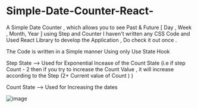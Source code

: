 # Simple-Date-Counter-React-
A Simple Date Counter , which allows you to see Past &amp; Future  [ Day , Week , Month, Year ] using Step and Counter 
I haven't written any CSS Code and Used React Library to develop the Application , Do check it out once . 

The Code is written in a Simple manner Using only Use State Hook 

Step State -->  Used for Exponential Incease of the Count State  (i.e if step Count - 2  then if you try to increase the Count Value , it will increase according to the Step (2+ Current value of Count ) )


Count State --> Used for Increasing the dates 


![image](https://github.com/swarnajeswanth/Simple-Date-Counter-React-/assets/41503134/bf62bc7e-6fd0-4251-a03c-9aec1da2f7bd)




